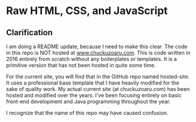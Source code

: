 # Raw HTML, CSS, and JavaScript

## Clarification
I am doing a README update, because I need to make this clear. The code in this repo is NOT hosted at www.chuckuzoaru.com. 
This is code written in 2016 entirely from scratch without any boilerplates or templates. It is a primitive version that has not been hosted in quite some time.

For the current site, you will find that in the GitHub repo named hosted-site. It uses a professional base template that I have heavily modified for the sake of quality work. My actual current site (at chuckuzoaru.com) has been hosted and modified over the years. I've been focusing entirely on basic front-end development and Java programming throughout the year.

I recognize that the name of this repo may have caused confusion.